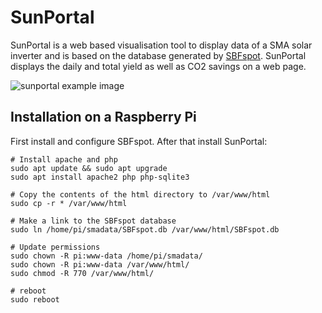 # SunPortal

SunPortal is a web based visualisation tool to display data of a SMA solar inverter and is based on the database generated by [SBFspot](https://github.com/SBFspot/SBFspot). SunPortal displays the daily and total yield as well as CO2 savings on a web page.

![sunportal example image](http://cloud.philipptrenz.de/index.php/apps/gallery/s/DAppzj9DyHPBx8i)

## Installation on a Raspberry Pi

First install and configure SBFspot. After that install SunPortal:

```
# Install apache and php
sudo apt update && sudo apt upgrade
sudo apt install apache2 php php-sqlite3

# Copy the contents of the html directory to /var/www/html
sudo cp -r * /var/www/html

# Make a link to the SBFspot database 
sudo ln /home/pi/smadata/SBFspot.db /var/www/html/SBFspot.db

# Update permissions
sudo chown -R pi:www-data /home/pi/smadata/
sudo chown -R pi:www-data /var/www/html/
sudo chmod -R 770 /var/www/html/

# reboot
sudo reboot
```
